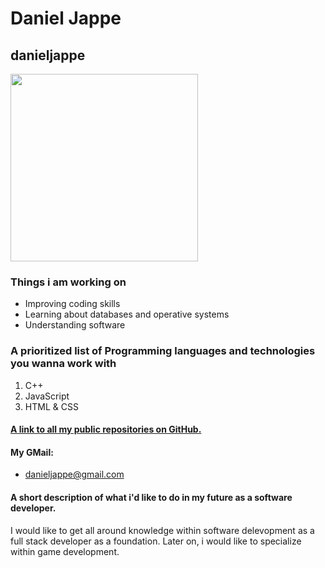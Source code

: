 # Daniel Jappe
## danieljappe
<img src="(https://scontent-cph2-1.xx.fbcdn.net/v/t1.18169-9/25353857_10210599528567622_274517751905297218_n.jpg?_nc_cat=108&ccb=1-7&_nc_sid=09cbfe&_nc_ohc=civ9FwT0e24AX868lpP&_nc_ht=scontent-cph2-1.xx&oh=00_AfBYJG5RXO4aegFnXBmzOJ-XFNgHDdh6leRkIWz1X94JoA&oe=63FF1C1F)" 
     width="300" 
     height="300" />
### Things i am working on
* Improving coding skills
* Learning about databases and operative systems
* Understanding software
### A prioritized list of Programming languages and technologies you wanna work with
1. C++
2. JavaScript
3. HTML & CSS
#### <a href="https://github.com/danieljappe?tab=repositories"> A link to all my public repositories on GitHub.<a/>
#### My GMail:
  - danieljappe@gmail.com
#### A short description of what i'd like to do in my future as a software developer.
  I would like to get all around knowledge within software delevopment as a full stack developer as a foundation.
  Later on, i would like to specialize within game development.
